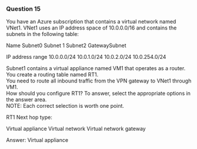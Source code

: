 ### Question 15

You have an Azure subscription that contains a virtual network named VNet1. VNet1 uses an IP address space of 10.0.0.0/16 and contains the subnets in the following table:

Name
Subnet0
Subnet 1
Subnet2
GatewaySubnet

IP address range
10.0.0.0/24
10.0.1.0/24
10.0.2.0/24
10.0.254.0/24

Subnet1 contains a virtual appliance named VM1 that operates as a router.  
You create a routing table named RT1.  
You need to route all inbound traffic from the VPN gateway to VNet1 through VM1.  
How should you configure RT1? To answer, select the appropriate options in the answer area.  
NOTE: Each correct selection is worth one point.

RT1 Next hop type:

Virtual appliance
Virtual network
Virtual network gateway

Answer: Virtual appliance

